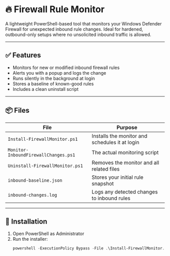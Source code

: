# 🔥 Firewall Rule Monitor

A lightweight PowerShell-based tool that monitors your Windows Defender Firewall for unexpected inbound rule changes. Ideal for hardened, outbound-only setups where no unsolicited inbound traffic is allowed.

---

## ✅ Features

- Monitors for new or modified inbound firewall rules
- Alerts you with a popup and logs the change
- Runs silently in the background at login
- Stores a baseline of known-good rules
- Includes a clean uninstall script

---

## 📦 Files

| File                          | Purpose                                      |
|-------------------------------|----------------------------------------------|
| `Install-FirewallMonitor.ps1` | Installs the monitor and schedules it at login |
| `Monitor-InboundFirewallChanges.ps1` | The actual monitoring script |
| `Uninstall-FirewallMonitor.ps1` | Removes the monitor and all related files |
| `inbound-baseline.json`       | Stores your initial rule snapshot |
| `inbound-changes.log`         | Logs any detected changes to inbound rules |

---

## 🚀 Installation

1. Open PowerShell as Administrator
2. Run the installer:
   ```powershell
   powershell -ExecutionPolicy Bypass -File .\Install-FirewallMonitor.ps1
